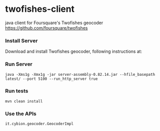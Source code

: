 twofishes-client
================

java client for Foursquare's Twofishes geocoder https://github.com/foursquare/twofishes

### Install Server
Download and install Twofishes geocoder, following instructions at:

### Run Server
```java -Xms1g -Xmx1g -jar server-assembly-0.82.14.jar --hfile_basepath latest/ --port 5100 --run_http_server true```

### Run tests
```mvn clean install```

### Use the APIs
```it.cybion.geocoder.GeocoderImpl```
